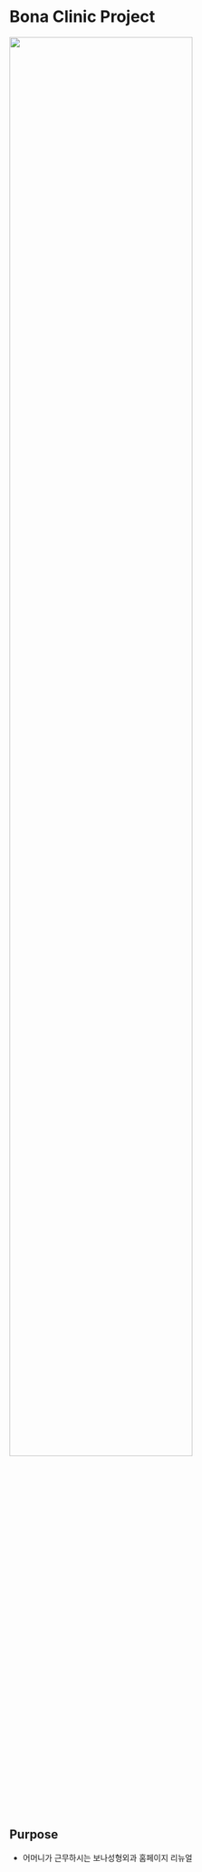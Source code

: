 # Bona Clinic Project
<img width="80%" src="https://user-images.githubusercontent.com/88638457/211123009-a2496e71-93f8-466e-bb5f-b05f8e56dc28.png"/>

## Purpose
* 어머니가 근무하시는 보나성형외과 홈페이지 리뉴얼

